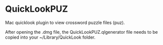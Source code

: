 # QuickLookPUZ
Mac quicklook plugin to view crossword puzzle files (puz).

After opening the .dmg file, the QuickLookPUZ.qlgenerator file needs to be copied into your ~/Library/QuickLook folder.
